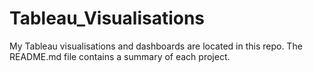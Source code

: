 # Tableau_Visualisations
My Tableau visualisations and dashboards are located in this repo. The README.md file contains a summary of each project.
